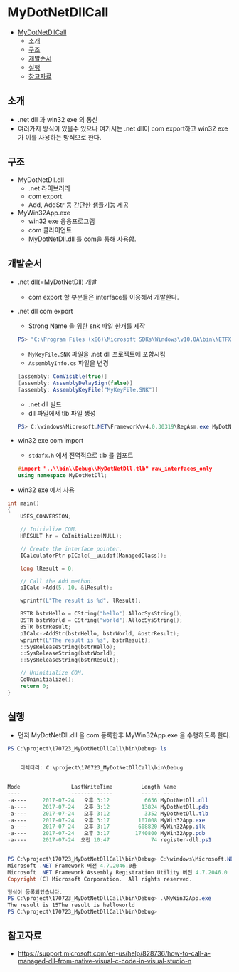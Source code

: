 # MyDotNetDllCall

<!-- TOC -->

- [MyDotNetDllCall](#mydotnetdllcall)
    - [소개](#소개)
    - [구조](#구조)
    - [개발순서](#개발순서)
    - [실행](#실행)
    - [참고자료](#참고자료)

<!-- /TOC -->

## 소개
- .net dll 과 win32 exe 의 통신
- 여러가지 방식이 있을수 있으나 여기서는 .net dll이 com export하고 win32 exe가 이를 사용하는 방식으로 한다.

## 구조
- MyDotNetDll.dll
    - .net 라이브러리
    - com export
    - Add, AddStr 등 간단한 샘플기능 제공
- MyWin32App.exe
    - win32 exe 응용프로그램
    - com 클라이언트
    - MyDotNetDll.dll 를 com을 통해 사용함.

## 개발순서
- .net dll(=MyDotNetDll) 개발
    - com export 할 부분들은 interface를 이용해서 개발한다.

- .net dll com export
    - Strong Name 을 위한 snk 파일 한개를 제작

    ```powershell
    PS> "C:\Program Files (x86)\Microsoft SDKs\Windows\v10.0A\bin\NETFX 4.6.1 Tools\sn.exe" -k "MyKeyFile.SNK"
    ```

    - `MyKeyFile.SNK` 파일을 .net dll 프로젝트에 포함시킴
    - `AssemblyInfo.cs` 파일을 변경

    ```csharp
    [assembly: ComVisible(true)]
    [assembly: AssemblyDelaySign(false)]
    [assembly: AssemblyKeyFile("MyKeyFile.SNK")]
    ```

    - .net dll 빌드
    - dll 파일에서 tlb 파일 생성

    ```powershell
    PS> C:\windows\Microsoft.NET\Framework\v4.0.30319\RegAsm.exe MyDotNetDll.dll /tlb:MyDotNetDll.tlb /codebase
    ```

- win32 exe com import
    - `stdafx.h` 에서 전역적으로 tlb 를 임포트

    ```cpp
    #import "..\\bin\\Debug\\MyDotNetDll.tlb" raw_interfaces_only
    using namespace MyDotNetDll;
    ```

- win32 exe 에서 사용

```cpp
int main()
{
    USES_CONVERSION;

    // Initialize COM.
    HRESULT hr = CoInitialize(NULL);

    // Create the interface pointer.
    ICalculatorPtr pICalc(__uuidof(ManagedClass));

    long lResult = 0;

    // Call the Add method.
    pICalc->Add(5, 10, &lResult);

    wprintf(L"The result is %d", lResult);

    BSTR bstrHello = CString("hello").AllocSysString();
    BSTR bstrWorld = CString("world").AllocSysString();
    BSTR bstrResult;
    pICalc->AddStr(bstrHello, bstrWorld, &bstrResult);
    wprintf(L"The result is %s", bstrResult);
    ::SysReleaseString(bstrHello);
    ::SysReleaseString(bstrWorld);
    ::SysReleaseString(bstrResult);

    // Uninitialize COM.
    CoUninitialize();
    return 0;
}
```

## 실행
- 먼저 MyDotNetDll.dll 을 com 등록한후 MyWin32App.exe 을 수행하도록 한다.

```powershell
PS C:\project\170723_MyDotNetDllCall\bin\Debug> ls


    디렉터리: C:\project\170723_MyDotNetDllCall\bin\Debug


Mode                LastWriteTime         Length Name
----                -------------         ------ ----
-a----     2017-07-24   오후 3:12           6656 MyDotNetDll.dll
-a----     2017-07-24   오후 3:12          13824 MyDotNetDll.pdb
-a----     2017-07-24   오후 3:12           3352 MyDotNetDll.tlb
-a----     2017-07-24   오후 3:17         107008 MyWin32App.exe
-a----     2017-07-24   오후 3:17         608820 MyWin32App.ilk
-a----     2017-07-24   오후 3:17        1740800 MyWin32App.pdb
-a----     2017-07-24  오전 10:47             74 register-dll.ps1


PS C:\project\170723_MyDotNetDllCall\bin\Debug> C:\windows\Microsoft.NET\Framework\v4.0.30319\RegAsm.exe .\MyDotNetDll.dll
Microsoft .NET Framework 버전 4.7.2046.0용
Microsoft .NET Framework Assembly Registration Utility 버전 4.7.2046.0
Copyright (C) Microsoft Corporation.  All rights reserved.

형식이 등록되었습니다.
PS C:\project\170723_MyDotNetDllCall\bin\Debug> .\MyWin32App.exe
The result is 15The result is helloworld
PS C:\project\170723_MyDotNetDllCall\bin\Debug>
```

## 참고자료

- https://support.microsoft.com/en-us/help/828736/how-to-call-a-managed-dll-from-native-visual-c-code-in-visual-studio-n
